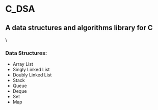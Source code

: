 # C_DSA
## A data structures and algorithms library for C
\
### Data Structures:
- Array List
- Singly Linked List
- Doubly Linked List
- Stack
- Queue
- Deque
- Set
- Map
